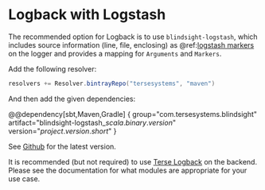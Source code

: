 # Logback with Logstash 

The recommended option for Logback is to use `blindsight-logstash`, which includes source information (line, file, enclosing) as @ref:[logstash markers](../usage/dsl.md) on the logger and provides a mapping for `Arguments` and `Markers`.

Add the following resolver:
 
```scala
resolvers += Resolver.bintrayRepo("tersesystems", "maven")
```

And then add the given dependencies:

@@dependency[sbt,Maven,Gradle] {
  group="com.tersesystems.blindsight"
  artifact="blindsight-logstash_$scala.binary.version$"
  version="$project.version.short$"
}

See [Github](https://github.com/tersesystems/blindsight#blindsight) for the latest version.

It is recommended (but not required) to use [Terse Logback](https://tersesystems.github.io/terse-logback/) on the backend.  Please see the documentation for what modules are appropriate for your use case.